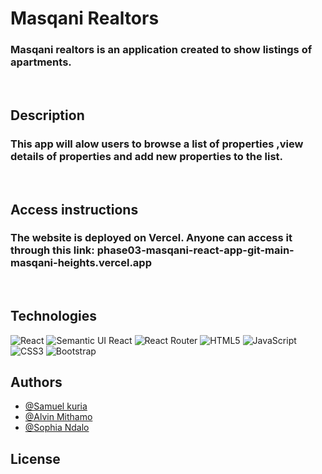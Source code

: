 # Masqani Realtors

### Masqani realtors  is an application created to show listings of apartments.

<br>

## Description


### This app will alow users to browse a list of properties ,view details of properties and add new properties to the list.

<br>

## Access instructions


### The website is deployed on Vercel. Anyone can access it through this link: phase03-masqani-react-app-git-main-masqani-heights.vercel.app

<br>

## Technologies


![React](https://img.shields.io/badge/react-%2320232a.svg?style=for-the-badge&logo=react&logoColor=%2361DAFB)
![Semantic UI React](https://img.shields.io/badge/Semantic%20UI%20React-%2335BDB2.svg?style=for-the-badge&logo=SemanticUIReact&logoColor=white)
![React Router](https://img.shields.io/badge/React_Router-CA4245?style=for-the-badge&logo=react-router&logoColor=white)
![HTML5](https://img.shields.io/badge/html5-%23E34F26.svg?style=for-the-badge&logo=html5&logoColor=white)
![JavaScript](https://img.shields.io/badge/javascript-%23323330.svg?style=for-the-badge&logo=javascript&logoColor=%23F7DF1E)
![CSS3](https://img.shields.io/badge/css3-%231572B6.svg?style=for-the-badge&logo=css3&logoColor=white)
![Bootstrap](https://img.shields.io/badge/bootstrap-%23563D7C.svg?style=for-the-badge&logo=bootstrap&logoColor=white)

## Authors 
- [@Samuel kuria](https://github.com/samuelkuria01)
- [@Alvin Mithamo](https://github.com/alvinsleek)
- [@Sophia Ndalo](https://github.com/sophie-ndalo)

## License


